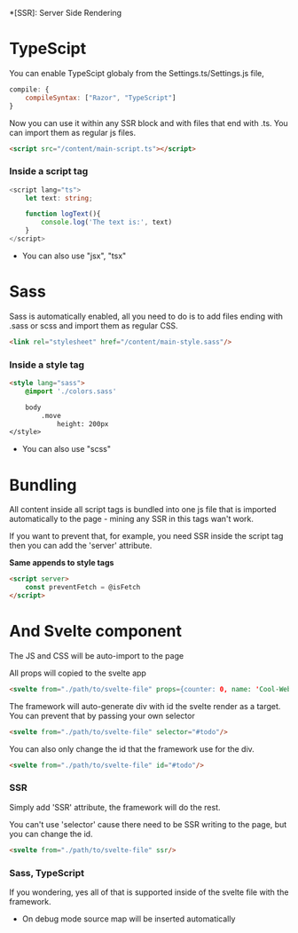 *[SSR]: Server Side Rendering

# TypeScipt

You can enable TypeScipt globaly from the Settings.ts/Settings.js file,
```js
compile: {
    compileSyntax: ["Razor", "TypeScript"]
}
```

Now you can use it within any SSR block and with files that end with .ts. You can import them as regular js files.
```html
<script src="/content/main-script.ts"></script>
```

### Inside a script tag
```typescript
<script lang="ts">
    let text: string;

    function logText(){
        console.log('The text is:', text)
    }
</script>
```
* You can also use "jsx", "tsx"

# Sass

Sass is automatically enabled, all you need to do is to add files ending with .sass or scss and import them as regular CSS.
```html
<link rel="stylesheet" href="/content/main-style.sass"/>
```


### Inside a style tag

```html
<style lang="sass">
    @import './colors.sass'

    body
        .move
            height: 200px
</style>
```
* You can also use "scss"

# Bundling
All content inside all script tags is bundled into one js file that is imported automatically to the page - mining any SSR in this tags wan't work.

If you want to prevent that, for example, you need SSR inside the script tag then you can add the 'server' attribute.

**Same appends to style tags**

```html
<script server>
    const preventFetch = @isFetch
</script>
```

# And Svelte component

The JS and CSS will be auto-import to the page

All props will copied to the svelte app
```html
<svelte from="./path/to/svelte-file" props={counter: 0, name: 'Cool-Website'}/>
```

The framework will auto-generate div with id the svelte render as a target.
You can prevent that by passing your own selector

```html
<svelte from="./path/to/svelte-file" selector="#todo"/>
```

You can also only change the id that the framework use for the div.
```html
<svelte from="./path/to/svelte-file" id="#todo"/>
```

### SSR
Simply add 'SSR' attribute, the framework will do the rest.

You can't use 'selector' cause there need to be SSR writing to the page, but you can change the id.
```html
<svelte from="./path/to/svelte-file" ssr/>
```

### Sass, TypeScript
If you wondering, yes all of that is supported inside of the svelte file with the framework.

* On debug mode source map will be inserted automatically 